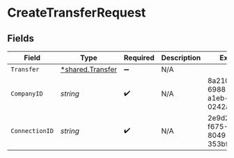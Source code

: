 # CreateTransferRequest


## Fields

| Field                                               | Type                                                | Required                                            | Description                                         | Example                                             |
| --------------------------------------------------- | --------------------------------------------------- | --------------------------------------------------- | --------------------------------------------------- | --------------------------------------------------- |
| `Transfer`                                          | [*shared.Transfer](../../models/shared/transfer.md) | :heavy_minus_sign:                                  | N/A                                                 |                                                     |
| `CompanyID`                                         | *string*                                            | :heavy_check_mark:                                  | N/A                                                 | 8a210b68-6988-11ed-a1eb-0242ac120002                |
| `ConnectionID`                                      | *string*                                            | :heavy_check_mark:                                  | N/A                                                 | 2e9d2c44-f675-40ba-8049-353bfcb5e171                |